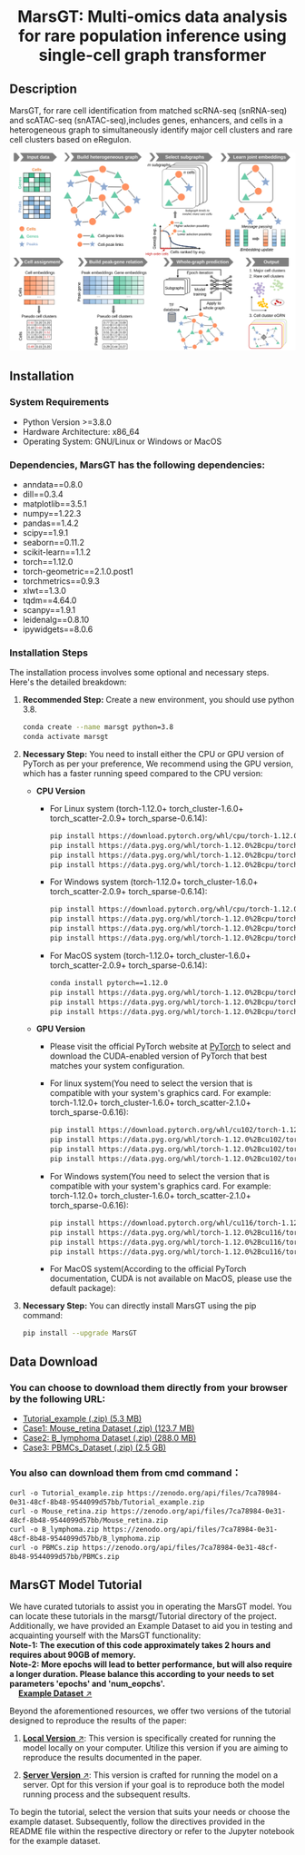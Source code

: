 <h1 align="center">MarsGT: Multi-omics data analysis for rare population inference using single-cell graph transformer</h1>

## Description

MarsGT, for rare cell identification from matched scRNA-seq (snRNA-seq) and scATAC-seq (snATAC-seq),includes genes, enhancers, and cells in a heterogeneous graph to simultaneously identify major cell clusters and rare cell clusters based on eRegulon.
<p align="center">
  <img src="./images/MarsGT%20Flowchart%203.svg" alt="MarsGT Flowchart" width="900">
</p>

## Installation

### System Requirements

* Python Version >=3.8.0
* Hardware Architecture: x86_64
* Operating System: GNU/Linux or Windows or MacOS

### Dependencies, MarsGT has the following dependencies:

* anndata==0.8.0
* dill==0.3.4
* matplotlib==3.5.1
* numpy==1.22.3
* pandas==1.4.2
* scipy==1.9.1
* seaborn==0.11.2
* scikit-learn==1.1.2
* torch==1.12.0
* torch-geometric==2.1.0.post1
* torchmetrics==0.9.3
* xlwt==1.3.0
* tqdm==4.64.0
* scanpy==1.9.1
* leidenalg==0.8.10
* ipywidgets==8.0.6

### Installation Steps

The installation process involves some optional and necessary steps. Here's the detailed breakdown:

1. **Recommended Step:** Create a new environment, you should use python 3.8.

    ```bash
    conda create --name marsgt python=3.8
    conda activate marsgt
    ```

2. **Necessary Step:** You need to install either the CPU or GPU version of PyTorch as per your preference, We recommend using the GPU version, which has a faster running speed compared to the CPU version:

    - **CPU Version**
        - For Linux system (torch-1.12.0+ torch_cluster-1.6.0+ torch_scatter-2.0.9+ torch_sparse-0.6.14):
        
            ```bash
            pip install https://download.pytorch.org/whl/cpu/torch-1.12.0%2Bcpu-cp38-cp38-linux_x86_64.whl
            pip install https://data.pyg.org/whl/torch-1.12.0%2Bcpu/torch_cluster-1.6.0%2Bpt112cpu-cp38-cp38-linux_x86_64.whl
            pip install https://data.pyg.org/whl/torch-1.12.0%2Bcpu/torch_scatter-2.0.9-cp38-cp38-linux_x86_64.whl
            pip install https://data.pyg.org/whl/torch-1.12.0%2Bcpu/torch_sparse-0.6.14-cp38-cp38-linux_x86_64.whl
            ```

        - For Windows system (torch-1.12.0+ torch_cluster-1.6.0+ torch_scatter-2.0.9+ torch_sparse-0.6.14):

            ```bash
            pip install https://download.pytorch.org/whl/cpu/torch-1.12.0%2Bcpu-cp38-cp38-win_amd64.whl
            pip install https://data.pyg.org/whl/torch-1.12.0%2Bcpu/torch_scatter-2.0.9-cp38-cp38-win_amd64.whl
            pip install https://data.pyg.org/whl/torch-1.12.0%2Bcpu/torch_sparse-0.6.14-cp38-cp38-win_amd64.whl
            pip install https://data.pyg.org/whl/torch-1.12.0%2Bcpu/torch_cluster-1.6.0%2Bpt112cpu-cp38-cp38-win_amd64.whl
            ```
       - For MacOS system (torch-1.12.0+ torch_cluster-1.6.0+ torch_scatter-2.0.9+ torch_sparse-0.6.14):

            ```bash
            conda install pytorch==1.12.0
            pip install https://data.pyg.org/whl/torch-1.12.0%2Bcpu/torch_scatter-2.0.9-cp38-cp38-macosx_10_15_x86_64.whl
            pip install https://data.pyg.org/whl/torch-1.12.0%2Bcpu/torch_cluster-1.6.0-cp38-cp38-macosx_10_15_x86_64.whl
            pip install https://data.pyg.org/whl/torch-1.12.0%2Bcpu/torch_sparse-0.6.14-cp38-cp38-macosx_10_15_x86_64.whl
            ```

    - **GPU Version**
        - Please visit the official PyTorch website at [PyTorch](https://pytorch.org/) to select and download the CUDA-enabled version of PyTorch that best matches your system configuration.
        - For linux system(You need to select the version that is compatible with your system's graphics card. For example: torch-1.12.0+ torch_cluster-1.6.0+ torch_scatter-2.1.0+ torch_sparse-0.6.16):
          
             ```bash
            pip install https://download.pytorch.org/whl/cu102/torch-1.12.0%2Bcu102-cp38-cp38-linux_x86_64.whl
            pip install https://data.pyg.org/whl/torch-1.12.0%2Bcu102/torch_scatter-2.1.0%2Bpt112cu102-cp38-cp38-linux_x86_64.whl
            pip install https://data.pyg.org/whl/torch-1.12.0%2Bcu102/torch_sparse-0.6.16%2Bpt112cu102-cp38-cp38-linux_x86_64.whl
            pip install https://data.pyg.org/whl/torch-1.12.0%2Bcu102/torch_cluster-1.6.0%2Bpt112cu102-cp38-cp38-linux_x86_64.whl
             ```
        - For Windows system(You need to select the version that is compatible with your system's graphics card. For example: torch-1.12.0+ torch_cluster-1.6.0+ torch_scatter-2.1.0+ torch_sparse-0.6.16):

             ```bash
            pip install https://download.pytorch.org/whl/cu116/torch-1.12.0%2Bcu116-cp38-cp38-win_amd64.whl
            pip install https://data.pyg.org/whl/torch-1.12.0%2Bcu116/torch_scatter-2.1.0%2Bpt112cu116-cp38-cp38-win_amd64.whl
            pip install https://data.pyg.org/whl/torch-1.12.0%2Bcu116/torch_sparse-0.6.15%2Bpt112cu116-cp38-cp38-win_amd64.whl
            pip install https://data.pyg.org/whl/torch-1.12.0%2Bcu116/torch_cluster-1.6.0%2Bpt112cu116-cp38-cp38-win_amd64.whl
            ```
             
        - For MacOS system(According to the official PyTorch documentation, CUDA is not available on MacOS, please use the default package):

3. **Necessary Step:** You can directly install MarsGT using the pip command:

    ```bash
    pip install --upgrade MarsGT
    ```
             
## Data Download
### You can choose to download them directly from your browser by the following URL: 
- [Tutorial_example (.zip) (5.3 MB)](https://zenodo.org/record/8163160/files/Tutorial_example.zip?download=1)
- [Case1: Mouse_retina Dataset (.zip) (123.7 MB)](https://zenodo.org/record/8163160/files/Mouse_retina.zip?download=1)
- [Case2: B_lymphoma Dataset (.zip) (288.0 MB)](https://zenodo.org/record/8163160/files/B_lymphoma.zip?download=1)
- [Case3: PBMCs_Dataset (.zip) (2.5 GB)](https://zenodo.org/record/8163160/files/PBMCs.zip?download=1)

### You also can download them from cmd command：
    curl -o Tutorial_example.zip https://zenodo.org/api/files/7ca78984-0e31-48cf-8b48-9544099d57bb/Tutorial_example.zip
    curl -o Mouse_retina.zip https://zenodo.org/api/files/7ca78984-0e31-48cf-8b48-9544099d57bb/Mouse_retina.zip
    curl -o B_lymphoma.zip https://zenodo.org/api/files/7ca78984-0e31-48cf-8b48-9544099d57bb/B_lymphoma.zip
    curl -o PBMCs.zip https://zenodo.org/api/files/7ca78984-0e31-48cf-8b48-9544099d57bb/PBMCs.zip

## MarsGT Model Tutorial

We have curated tutorials to assist you in operating the MarsGT model. You can locate these tutorials in the marsgt/Tutorial directory of the project. Additionally, we have provided an Example Dataset to aid you in testing and acquainting yourself with the MarsGT functionality:  
**Note-1: The execution of this code approximately takes 2 hours and requires about 90GB of memory.**      
**Note-2: More epochs will lead to better performance, but will also require a longer duration. Please balance this according to your needs to set parameters 'epochs' and 'num_eopchs'.**     
&nbsp;&nbsp;&nbsp;&nbsp;[**Example Dataset** ↗](https://github.com/mtduan/marsgt/blob/main/Tutorial/Tutorial_for_example_data.ipynb)   
 

Beyond the aforementioned resources, we offer two versions of the tutorial designed to reproduce the results of the paper:

1. [**Local Version** ↗](https://github.com/mtduan/marsgt/tree/main/Tutorial/Tutorial_local_version): This version is specifically created for running the model locally on your computer. Utilize this version if you are aiming to reproduce the results documented in the paper.

2. [**Server Version** ↗](https://github.com/mtduan/marsgt/tree/main/Tutorial/Turtorial_server_version): This version is crafted for running the model on a server. Opt for this version if your goal is to reproduce both the model running process and the subsequent results.

To begin the tutorial, select the version that suits your needs or choose the example dataset. Subsequently, follow the directives provided in the README file within the respective directory or refer to the Jupyter notebook for the example dataset.

